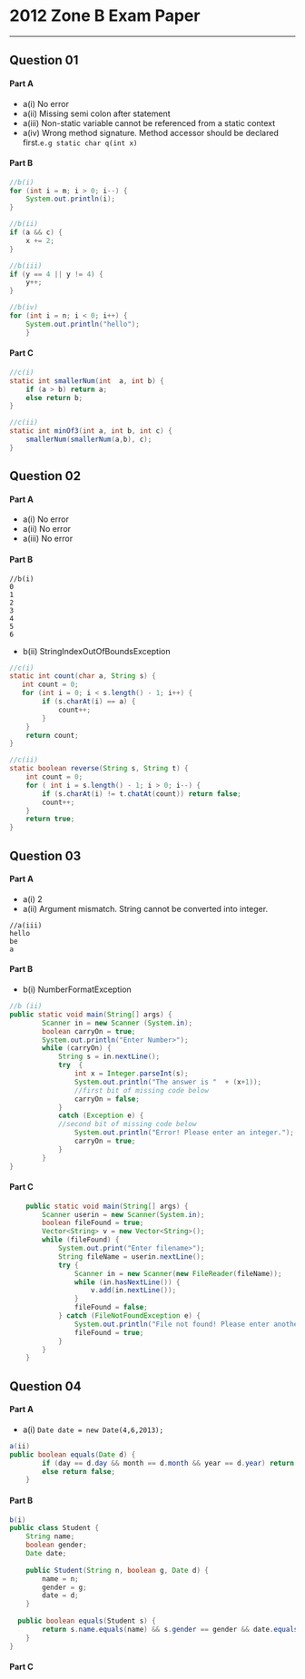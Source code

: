 # 2012 Zone B Exam Paper

---

## Question 01

#### Part A

* a(i) No error
* a(ii) Missing semi colon after statement
* a(iii) Non-static variable cannot be referenced from a static context
* a(iv) Wrong method signature. Method accessor should be declared first.`e.g static char q(int x)`

#### Part B
``` java
//b(i)
for (int i = m; i > 0; i--) {
    System.out.println(i);
}
```
```java
//b(ii)
if (a && c) {
    x += 2;
}
```

```java
//b(iii)
if (y == 4 || y != 4) {
    y++;
}
```

```java
//b(iv)
for (int i = n; i < 0; i++) {
    System.out.println("hello");
    }
```

#### Part C

```java
//c(i)
static int smallerNum(int  a, int b) {
    if (a > b) return a;
    else return b;
}
```
```java
//c(ii)
static int minOf3(int a, int b, int c) {
    smallerNum(smallerNum(a,b), c);
}
```

## Question 02

#### Part A

* a(i) No error
* a(ii) No error
* a(iii) No error

#### Part B

```
//b(i)
0
1
2
3
4
5
6
```

* b(ii) StringIndexOutOfBoundsException

```java
//c(i)
static int count(char a, String s) {
   int count = 0;
   for (int i = 0; i < s.length() - 1; i++) { 
        if (s.charAt(i) == a) {
            count++;
        }
    }
    return count;
}
```

```java
//c(ii)
static boolean reverse(String s, String t) {
    int count = 0;
    for ( int i = s.length() - 1; i > 0; i--) {
        if (s.charAt(i) != t.chatAt(count)) return false;
        count++;
    }
    return true;
}
```

## Question 03

#### Part A

* a(i) 2
* a(ii) Argument mismatch. String cannot be converted into integer.

```
//a(iii) 
hello
be
a
```

#### Part B

* b(i) NumberFormatException

```java
//b (ii)
public static void main(String[] args) {
        Scanner in = new Scanner (System.in);
        boolean carryOn = true;
        System.out.println("Enter Number>"); 
        while (carryOn) {
            String s = in.nextLine();
            try  {
                int x = Integer.parseInt(s);
                System.out.println("The answer is "  + (x+1));
                //first bit of missing code below
                carryOn = false;
            }
            catch (Exception e) {
            //second bit of missing code below
                System.out.println("Error! Please enter an integer.");
                carryOn = true;
            }
        }
}
```

#### Part C

```java
    public static void main(String[] args) {
        Scanner userin = new Scanner(System.in);
        boolean fileFound = true;
        Vector<String> v = new Vector<String>();
        while (fileFound) {
            System.out.print("Enter filename>");
            String fileName = userin.nextLine();
            try {
                Scanner in = new Scanner(new FileReader(fileName));
                while (in.hasNextLine()) {
                    v.add(in.nextLine());
                }
                fileFound = false;
            } catch (FileNotFoundException e) {
                System.out.println("File not found! Please enter another filename.");
                fileFound = true;
            }
        }
    }
```

## Question 04

#### Part A

* a(i) `Date date = new Date(4,6,2013);`

```java
a(ii)
public boolean equals(Date d) {
        if (day == d.day && month == d.month && year == d.year) return true;
        else return false;
    }
```

#### Part B
```java
b(i)
public class Student {
    String name;
    boolean gender;
    Date date;
    
    public Student(String n, boolean g, Date d) {
        name = n;
        gender = g;
        date = d;
    }
    
  public boolean equals(Student s) {
        return s.name.equals(name) && s.gender == gender && date.equals(s.date);
    }
}
```

#### Part C




